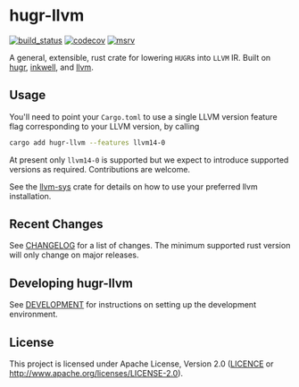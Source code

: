 # hugr-llvm

[![build_status][]](https://github.com/CQCL/hugr/actions)
[![codecov](https://codecov.io/github/CQCL/hugr/graph/badge.svg?token=TN3DSNHF43)](https://codecov.io/github/CQCL/hugr)
[![msrv][]](https://github.com/CQCL/hugr/tree/main/hugr-llvm)

A general, extensible, rust crate for lowering `HUGR`s into `LLVM` IR. Built on [hugr][], [inkwell][], and [llvm][].

## Usage

You'll need to point your `Cargo.toml` to use a single LLVM version feature flag corresponding to your LLVM version, by calling

```bash
cargo add hugr-llvm --features llvm14-0
```

At present only `llvm14-0` is supported but we expect to introduce supported versions as required. Contributions are welcome.

See the [llvm-sys][] crate for details on how to use your preferred llvm installation.

## Recent Changes

See [CHANGELOG](CHANGELOG.md) for a list of changes. The minimum supported rust
version will only change on major releases.

## Developing hugr-llvm

See [DEVELOPMENT](../DEVELOPMENT.md) for instructions on setting up the development environment.

## License

This project is licensed under Apache License, Version 2.0 ([LICENCE](LICENCE) or <http://www.apache.org/licenses/LICENSE-2.0>).

  [build_status]: https://github.com/CQCL/hugr/actions/workflows/ci-rs.yml/badge.svg?branch=main
  [msrv]: https://img.shields.io/crates/msrv/hugr-llvm
  [hugr]: https://lib.rs/crates/hugr
  [inkwell]: https://thedan64.github.io/inkwell/inkwell/index.html
  [llvm-sys]: https://crates.io/crates/llvm-sys
  [llvm]: https://llvm.org/
